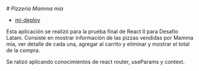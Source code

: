<em> # Pizzeria Mamma mia </em>

- [mi-deploy](https://mamma-mia.netlify.app/)

Esta aplicación se realizó para la prueba final de React II para Desafío Latam.
Consiste en mostrar información de las pizzas vendidas por Mamma mia, ver detalle de cada una, agregar al carrito y eliminar y mostrar el total de la compra.

Se ralizó aplicando conocimientos de react router, useParams y context.
